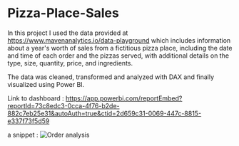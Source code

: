 # Pizza-Place-Sales
In this project I used the data provided at https://www.mavenanalytics.io/data-playground which includes information about a year's worth of sales from a fictitious pizza place, including the date and time of each order and the pizzas served, with additional details on the type, size, quantity, price, and ingredients.

The data was cleaned, transformed and analyzed with DAX and finally visualized using Power BI.

Link to dashboard : https://app.powerbi.com/reportEmbed?reportId=73c8edc3-0cca-4f76-b2de-882c7eb25e31&autoAuth=true&ctid=2d659c31-0069-447c-8815-e337f73f5d59

a snippet :
![Order analysis](https://user-images.githubusercontent.com/93451988/216915411-66956fe2-9dbf-4a67-bf9a-73837621598e.png)
